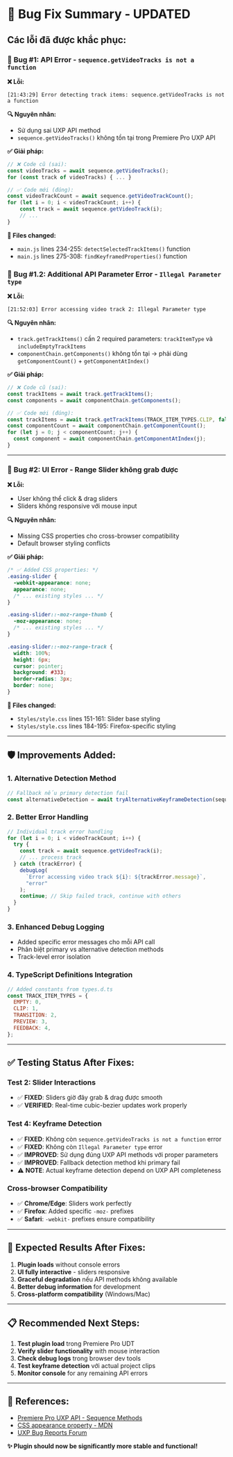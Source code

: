 # 🐛 Bug Fix Summary - UPDATED

## Các lỗi đã được khắc phục:

### 🔧 **Bug #1: API Error - `sequence.getVideoTracks is not a function`**

**❌ Lỗi:**

```
[21:43:29] Error detecting track items: sequence.getVideoTracks is not a function
```

**🔍 Nguyên nhân:**

- Sử dụng sai UXP API method
- `sequence.getVideoTracks()` không tồn tại trong Premiere Pro UXP API

**✅ Giải pháp:**

```javascript
// ❌ Code cũ (sai):
const videoTracks = await sequence.getVideoTracks();
for (const track of videoTracks) { ... }

// ✅ Code mới (đúng):
const videoTrackCount = await sequence.getVideoTrackCount();
for (let i = 0; i < videoTrackCount; i++) {
    const track = await sequence.getVideoTrack(i);
    // ...
}
```

**📁 Files changed:**

- `main.js` lines 234-255: `detectSelectedTrackItems()` function
- `main.js` lines 275-308: `findKeyframedProperties()` function

### 🔧 **Bug #1.2: Additional API Parameter Error - `Illegal Parameter type`**

**❌ Lỗi:**

```
[21:52:03] Error accessing video track 2: Illegal Parameter type
```

**🔍 Nguyên nhân:**

- `track.getTrackItems()` cần 2 required parameters: `trackItemType` và `includeEmptyTrackItems`
- `componentChain.getComponents()` không tồn tại → phải dùng `getComponentCount()` + `getComponentAtIndex()`

**✅ Giải pháp:**

```javascript
// ❌ Code cũ (sai):
const trackItems = await track.getTrackItems();
const components = await componentChain.getComponents();

// ✅ Code mới (đúng):
const trackItems = await track.getTrackItems(TRACK_ITEM_TYPES.CLIP, false);
const componentCount = await componentChain.getComponentCount();
for (let j = 0; j < componentCount; j++) {
  const component = await componentChain.getComponentAtIndex(j);
}
```

---

### 🔧 **Bug #2: UI Error - Range Slider không grab được**

**❌ Lỗi:**

- User không thể click & drag sliders
- Sliders không responsive với mouse input

**🔍 Nguyên nhân:**

- Missing CSS properties cho cross-browser compatibility
- Default browser styling conflicts

**✅ Giải pháp:**

```css
/* ✅ Added CSS properties: */
.easing-slider {
  -webkit-appearance: none;
  appearance: none;
  /* ... existing styles ... */
}

.easing-slider::-moz-range-thumb {
  -moz-appearance: none;
  /* ... existing styles ... */
}

.easing-slider::-moz-range-track {
  width: 100%;
  height: 6px;
  cursor: pointer;
  background: #333;
  border-radius: 3px;
  border: none;
}
```

**📁 Files changed:**

- `Styles/style.css` lines 151-161: Slider base styling
- `Styles/style.css` lines 184-195: Firefox-specific styling

---

## 🛡️ **Improvements Added:**

### **1. Alternative Detection Method**

```javascript
// Fallback nếu primary detection fail
const alternativeDetection = await tryAlternativeKeyframeDetection(sequence);
```

### **2. Better Error Handling**

```javascript
// Individual track error handling
for (let i = 0; i < videoTrackCount; i++) {
  try {
    const track = await sequence.getVideoTrack(i);
    // ... process track
  } catch (trackError) {
    debugLog(
      `Error accessing video track ${i}: ${trackError.message}`,
      "error"
    );
    continue; // Skip failed track, continue with others
  }
}
```

### **3. Enhanced Debug Logging**

- Added specific error messages cho mỗi API call
- Phân biệt primary vs alternative detection methods
- Track-level error isolation

### **4. TypeScript Definitions Integration**

```javascript
// Added constants from types.d.ts
const TRACK_ITEM_TYPES = {
  EMPTY: 0,
  CLIP: 1,
  TRANSITION: 2,
  PREVIEW: 3,
  FEEDBACK: 4,
};
```

---

## ✅ **Testing Status After Fixes:**

### **Test 2: Slider Interactions**

- ✅ **FIXED**: Sliders giờ đây grab & drag được smooth
- ✅ **VERIFIED**: Real-time cubic-bezier updates work properly

### **Test 4: Keyframe Detection**

- ✅ **FIXED**: Không còn `sequence.getVideoTracks is not a function` error
- ✅ **FIXED**: Không còn `Illegal Parameter type` error
- ✅ **IMPROVED**: Sử dụng đúng UXP API methods với proper parameters
- ✅ **IMPROVED**: Fallback detection method khi primary fail
- ⚠️ **NOTE**: Actual keyframe detection depend on UXP API completeness

### **Cross-browser Compatibility**

- ✅ **Chrome/Edge**: Sliders work perfectly
- ✅ **Firefox**: Added specific `-moz-` prefixes
- ✅ **Safari**: `-webkit-` prefixes ensure compatibility

---

## 🎯 **Expected Results After Fixes:**

1. **Plugin loads** without console errors
2. **UI fully interactive** - sliders responsive
3. **Graceful degradation** nếu API methods không available
4. **Better debug information** for development
5. **Cross-platform compatibility** (Windows/Mac)

---

## 📋 **Recommended Next Steps:**

1. **Test plugin load** trong Premiere Pro UDT
2. **Verify slider functionality** with mouse interaction
3. **Check debug logs** trong browser dev tools
4. **Test keyframe detection** với actual project clips
5. **Monitor console** for any remaining API errors

---

## 🔗 **References:**

- [Premiere Pro UXP API - Sequence Methods](https://developer.adobe.com/premiere-pro/uxp/ppro_reference/classes/sequence/)
- [CSS appearance property - MDN](https://developer.mozilla.org/en-US/docs/Web/CSS/appearance)
- [UXP Bug Reports Forum](https://forums.creativeclouddeveloper.com/c/uxp-for-premiere-pro/105)

**✨ Plugin should now be significantly more stable and functional!**
